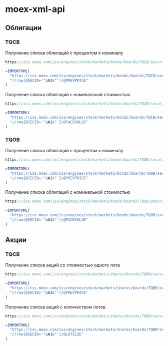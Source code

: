 # moex-xml-api

## Облигации
### TQCB
Получение списка облигаций с процентом к номиналу
```ts
https://iss.moex.com/iss/engines/stock/markets/bonds/boards/TQCB/securities.xml?iss.meta=off&iss.only=securities&securities.columns=SECID,PREVPRICE

=IMPORTXML(
  "https://iss.moex.com/iss/engines/stock/markets/bonds/boards/TQCB/securities.xml?iss.meta=off&iss.only=securities&securities.columns=SECID,PREVPRICE",
  "//row[@SECID='"&A1&"']/@PREVPRICE"
)
```

Получение списка облигаций с номинальной стоимостью
```ts
https://iss.moex.com/iss/engines/stock/markets/bonds/boards/TQCB/securities.xml?iss.meta=off&iss.only=securities&securities.columns=SECID,FACEVALUE

=IMPORTXML(
  "https://iss.moex.com/iss/engines/stock/markets/bonds/boards/TQCB/securities.xml?iss.meta=off&iss.only=securities&securities.columns=SECID,FACEVALUE",
  "//row[@SECID='"&A1&"']/@FACEVALUE"
)
```

### TQOB
Получение списка облигаций с процентом к номиналу
```ts
https://iss.moex.com/iss/engines/stock/markets/bonds/boards/TQOB/securities.xml?iss.meta=off&iss.only=securities&securities.columns=SECID,PREVPRICE

=IMPORTXML(
  "https://iss.moex.com/iss/engines/stock/markets/bonds/boards/TQOB/securities.xml?iss.meta=off&iss.only=securities&securities.columns=SECID,PREVPRICE",
  "//row[@SECID='"&A1&"']/@PREVPRICE"
)
```

Получение списка облигаций с номинальной стоимостью
```ts
https://iss.moex.com/iss/engines/stock/markets/bonds/boards/TQOB/securities.xml?iss.meta=off&iss.only=securities&securities.columns=SECID,FACEVALUE

=IMPORTXML(
  "https://iss.moex.com/iss/engines/stock/markets/bonds/boards/TQOB/securities.xml?iss.meta=off&iss.only=securities&securities.columns=SECID,FACEVALUE",
  "//row[@SECID='"&A1&"']/@FACEVALUE"
)
```


## Акции
### TQCB
Получение списка акций со стоимостью одного лота
```ts
https://iss.moex.com/iss/engines/stock/markets/shares/boards/TQBR/securities.xml?iss.meta=off&iss.only=securities&securities.columns=SECID,PREVPRICE

=IMPORTXML(
  "https://iss.moex.com/iss/engines/stock/markets/shares/boards/TQBR/securities.xml?iss.meta=off&iss.only=securities&securities.columns=SECID,PREVPRICE",
  "//row[@SECID='"&A1&"']/@PREVPRICE"
)
```

Получение списка акций с количеством лотов
```ts
https://iss.moex.com/iss/engines/stock/markets/shares/boards/TQBR/securities.xml?iss.meta=off&iss.only=securities&securities.columns=SECID,LOTSIZE

=IMPORTXML(
  "https://iss.moex.com/iss/engines/stock/markets/shares/boards/TQBR/securities.xml?iss.meta=off&iss.only=securities&securities.columns=SECID,LOTSIZE",
  "//row[@SECID='"&A1&"']/@LOTSIZE"
)
```
